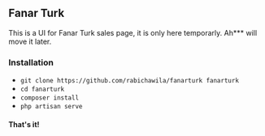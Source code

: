 ## Fanar Turk

This is a UI for Fanar Turk sales page, it is only here temporarly. Ah*** will move it later.


### Installation

- ```git clone https://github.com/rabichawila/fanarturk fanarturk```
- ```cd fanarturk```
- ```composer install```
- ```php artisan serve```

#### That's it!

